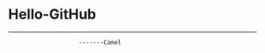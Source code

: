 # Hello-GitHub







*****************************************
                        -------Camel
